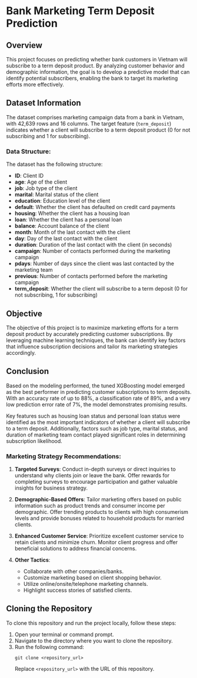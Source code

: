 # Bank Marketing Term Deposit Prediction

## Overview
This project focuses on predicting whether bank customers in Vietnam will subscribe to a term deposit product. By analyzing customer behavior and demographic information, the goal is to develop a predictive model that can identify potential subscribers, enabling the bank to target its marketing efforts more effectively.

## Dataset Information
The dataset comprises marketing campaign data from a bank in Vietnam, with 42,639 rows and 16 columns. The target feature (`term_deposit`) indicates whether a client will subscribe to a term deposit product (0 for not subscribing and 1 for subscribing). 

### Data Structure:
The dataset has the following structure:

- **ID**: Client ID
- **age**: Age of the client
- **job**: Job type of the client
- **marital**: Marital status of the client
- **education**: Education level of the client
- **default**: Whether the client has defaulted on credit card payments
- **housing**: Whether the client has a housing loan
- **loan**: Whether the client has a personal loan
- **balance**: Account balance of the client
- **month**: Month of the last contact with the client
- **day**: Day of the last contact with the client
- **duration**: Duration of the last contact with the client (in seconds)
- **campaign**: Number of contacts performed during the marketing campaign
- **pdays**: Number of days since the client was last contacted by the marketing team
- **previous**: Number of contacts performed before the marketing campaign
- **term_deposit**: Whether the client will subscribe to a term deposit (0 for not subscribing, 1 for subscribing)

## Objective
The objective of this project is to maximize marketing efforts for a term deposit product by accurately predicting customer subscriptions. By leveraging machine learning techniques, the bank can identify key factors that influence subscription decisions and tailor its marketing strategies accordingly.

## Conclusion
Based on the modeling performed, the tuned XGBoosting model emerged as the best performer in predicting customer subscriptions to term deposits. With an accuracy rate of up to 88%, a classification rate of 89%, and a very low prediction error rate of 7%, the model demonstrates promising results.

Key features such as housing loan status and personal loan status were identified as the most important indicators of whether a client will subscribe to a term deposit. Additionally, factors such as job type, marital status, and duration of marketing team contact played significant roles in determining subscription likelihood.

### Marketing Strategy Recommendations:

1. **Targeted Surveys**: Conduct in-depth surveys or direct inquiries to understand why clients join or leave the bank. Offer rewards for completing surveys to encourage participation and gather valuable insights for business strategy.

2. **Demographic-Based Offers**: Tailor marketing offers based on public information such as product trends and consumer income per demographic. Offer trending products to clients with high consumerism levels and provide bonuses related to household products for married clients.

3. **Enhanced Customer Service**: Prioritize excellent customer service to retain clients and minimize churn. Monitor client progress and offer beneficial solutions to address financial concerns.

4. **Other Tactics**:
   - Collaborate with other companies/banks.
   - Customize marketing based on client shopping behavior.
   - Utilize online/onsite/telephone marketing channels.
   - Highlight success stories of satisfied clients.

## Cloning the Repository
To clone this repository and run the project locally, follow these steps:

1. Open your terminal or command prompt.
2. Navigate to the directory where you want to clone the repository.
3. Run the following command:
   ```
   git clone <repository_url>
   ```
   Replace `<repository_url>` with the URL of this repository.

